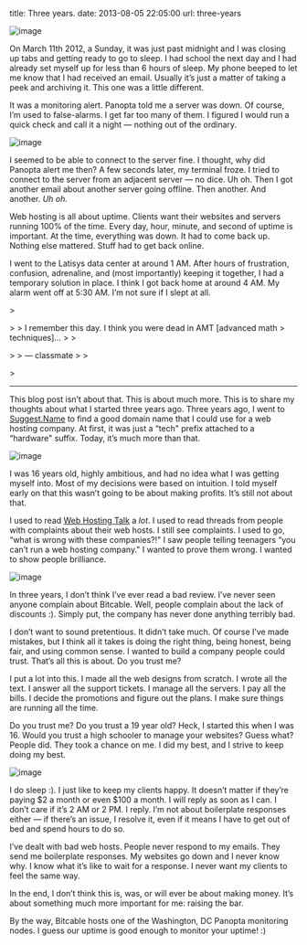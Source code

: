 title: Three years.
date: 2013-08-05 22:05:00
url: three-years

![image][]

</p>

</p>

On March 11th 2012, a Sunday, it was just past midnight and I was
closing up tabs and getting ready to go to sleep. I had school the next
day and I had already set myself up for less than 6 hours of sleep. My
phone beeped to let me know that I had received an email. Usually it’s
just a matter of taking a peek and archiving it. This one was a little
different.

</p>

It was a monitoring alert. Panopta told me a server was down. Of course,
I’m used to false-alarms. I get far too many of them. I figured I would
run a quick check and call it a night — nothing out of the ordinary.

</p>

![image][1]

</p>

</p>

I seemed to be able to connect to the server fine. I thought, why did
Panopta alert me then? A few seconds later, my terminal froze. I tried
to connect to the server from an adjacent server — no dice. Uh oh. Then
I got another email about another server going offline. Then another.
And another. *Uh oh.*

</p>

Web hosting is all about uptime. Clients want their websites and servers
running 100% of the time. Every day, hour, minute, and second of uptime
is important. At the time, everything was down. It had to come back up.
Nothing else mattered. Stuff had to get back online.

</p>

I went to the Latisys data center at around 1 AM. After hours of
frustration, confusion, adrenaline, and (most importantly) keeping it
together, I had a temporary solution in place. I think I got back home
at around 4 AM. My alarm went off at 5:30 AM. I’m not sure if I slept at
all.

</p>
<p>
> </p>
>
> I remember this day. I think you were dead in AMT [advanced math
> techniques]…
>
> </p>
>
> — classmate
>
> </p>
> <p>

</p>

* * * * *

</p>

This blog post isn’t about that. This is about much more. This is to
share my thoughts about what I started three years ago. Three years ago,
I went to [Suggest.Name][] to find a good domain name that I could use
for a web hosting company. At first, it was just a “tech" prefix
attached to a “hardware" suffix. Today, it’s much more than that.

</p>

![image][2]

</p>

</p>

I was 16 years old, highly ambitious, and had no idea what I was getting
myself into. Most of my decisions were based on intuition. I told myself
early on that this wasn’t going to be about making profits. It’s still
not about that.

</p>

I used to read [Web Hosting Talk][] a *lot*. I used to read threads from
people with complaints about their web hosts. I still see complaints. I
used to go, “what is wrong with these companies?!" I saw people telling
teenagers “you can’t run a web hosting company." I wanted to prove them
wrong. I wanted to show people brilliance.

</p>

![image][3]

</p>

</p>

In three years, I don’t think I’ve ever read a bad review. I’ve never
seen anyone complain about Bitcable. Well, people complain about the
lack of discounts :). Simply put, the company has never done anything
terribly bad.

</p>

I don’t want to sound pretentious. It didn’t take much. Of course I’ve
made mistakes, but I think all it takes is doing the right thing, being
honest, being fair, and using common sense. I wanted to build a company
people could trust. That’s all this is about. Do you trust me?

</p>

I put a lot into this. I made all the web designs from scratch. I wrote
all the text. I answer all the support tickets. I manage all the
servers. I pay all the bills. I decide the promotions and figure out the
plans. I make sure things are running all the time.

</p>

Do you trust me? Do you trust a 19 year old? Heck, I started this when I
was 16. Would you trust a high schooler to manage your websites? Guess
what? People did. They took a chance on me. I did my best, and I strive
to keep doing my best.

</p>

![image][4]

</p>

</p>

I do sleep :). I just like to keep my clients happy. It doesn’t matter
if they’re paying \$2 a month or even \$100 a month. I will reply as
soon as I can. I don’t care if it’s 2 AM or 2 PM. I reply. I’m not about
boilerplate responses either — if there’s an issue, I resolve it, even
if it means I have to get out of bed and spend hours to do so.

</p>

I’ve dealt with bad web hosts. People never respond to my emails. They
send me boilerplate responses. My websites go down and I never know why.
I know what it’s like to wait for a response. I never want my clients to
feel the same way.

</p>

In the end, I don’t think this is, was, or will ever be about making
money. It’s about something much more important for me: raising the bar.

</p>

By the way, Bitcable hosts one of the Washington, DC Panopta monitoring
nodes. I guess our uptime is good enough to monitor your uptime! :)

</p>

  [image]: http://media.tumblr.com/07a42573740a888f40e9584bf11bbf0e/tumblr_inline_mr37ey8KpP1qz4rgp.png
  [1]: http://media.tumblr.com/b42318c15cfccba773260f03c2c971d5/tumblr_inline_mr37bgl1pa1qz4rgp.png
  [Suggest.Name]: http://suggest.name/
  [2]: http://media.tumblr.com/6599f1dd41ac641fbf9ec3b1817253cc/tumblr_inline_mr37bqEsX31qz4rgp.png
  [Web Hosting Talk]: http://www.webhostingtalk.com/
  [3]: http://media.tumblr.com/bfac2d0fed49f6575297a0ca0677cfa4/tumblr_inline_mr37byy5ok1qz4rgp.png
  [4]: http://media.tumblr.com/eef09e06bb9ed38103efa6897f1b526c/tumblr_inline_mr37c5xxRr1qz4rgp.png

